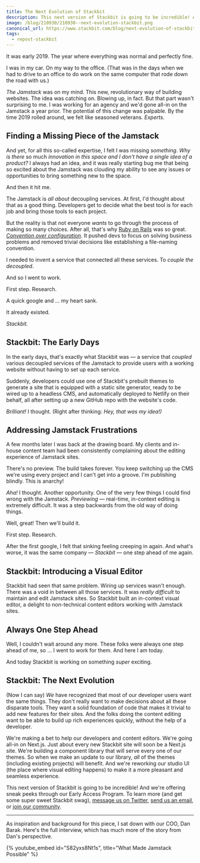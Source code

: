 ```yaml
---
title: The Next Evolution of Stackbit
description: This next version of Stackbit is going to be incredible! And we're offering sneak peeks through our Early Access Program.
image: /blog/210930/210930--next-evolution-stackbit.png
canonical_url: https://www.stackbit.com/blog/next-evolution-of-stackbit/
tags:
  - repost-stackbit
---
```


It was early 2019. The year where everything was normal and perfectly fine.

I was in my car. On my way to the office. (That was in the days when we had to drive to an office to do work on the same computer that rode down the road with us.)

_The Jamstack_ was on my mind. This new, revolutionary way of building websites. The idea was catching on. Blowing up, in fact. But that part wasn't surprising to me. I was working for an agency and we'd gone all-in on the Jamstack a year prior. The potential of this change was palpable. By the time 2019 rolled around, we felt like seasoned veterans. _Experts_.

## Finding a Missing Piece of the Jamstack

And yet, for all this so-called expertise, I felt I was missing _something_. _Why is there_ so much _innovation in this space and I don't have a single idea of a product?_ I always had an idea, and it was really starting bug me that being so excited about the Jamstack was clouding my ability to see any issues or opportunities to bring something new to the space.

And then it hit me.

The Jamstack is _all about_ decoupling services. At first, I'd thought about that as a good thing. Developers get to decide what the best tool is for each job and bring those tools to each project.

But the reality is that not everyone _wants_ to go through the process of making so many choices. After all, that's why [Ruby on Rails](https://rubyonrails.org/) was so great. [_Convention over configuration_](https://www.seancdavis.com/blog/increase-developer-efficiency-by-establishing-conventions/). It pushed devs to focus on solving business problems and removed trivial decisions like establishing a file-naming convention.

I needed to invent a service that connected all these services. To _couple the decoupled_.

And so I went to work.

First step. Research.

A quick google and ... my heart sank.

It already existed.

_Stackbit._

## Stackbit: The Early Days

In the early days, that's exactly what Stackbit was — a service that _coupled_ various decoupled services of the Jamstack to provide users with a working website without having to set up each service.

Suddenly, developers could use one of Stackbit's prebuilt themes to generate a site that is equipped with a static site generator, ready to be wired up to a headless CMS, and automatically deployed to Netlify on their behalf, all after setting up a new GitHub repo with the website's code.

_Brilliant!_ I thought. (Right after thinking: _Hey, that was my idea!)_

## Addressing Jamstack Frustrations

A few months later I was back at the drawing board. My clients and in-house content team had been consistently complaining about the editing experience of Jamstack sites.

There's no preview. The build takes forever. You keep switching up the CMS we're using every project and I can't get into a groove. I'm publishing blindly. This is anarchy!

_Aha!_ I thought. Another opportunity. One of the very few things I could find wrong with the Jamstack. _Previewing_ — real-time, in-context editing is extremely difficult. It was a step backwards from the old way of doing things.

Well, great! Then we'll build it.

First step. Research.

After the first google, I felt that sinking feeling creeping in again. And what's worse, it was the same company — _Stackbit_ — one step ahead of me again.

## Stackbit: Introducing a Visual Editor

Stackbit had seen that same problem. Wiring up services wasn't enough. There was a void in between all those services. It was _really difficult_ to maintain and edit Jamstack sites. So Stackbit built an in-context visual editor, a delight to non-technical content editors working with Jamstack sites.

## Always One Step Ahead

Well, I couldn't wait around any more. These folks were always one step ahead of me, so ... I went to work for them. And here I am today.

And today Stackbit is working on something _super_ exciting.

## Stackbit: The Next Evolution

(Now I can say) _We_ have recognized that most of our developer users want the same things. They don't really want to make decisions about all these disparate tools. They want a solid foundation of code that makes it trivial to add new features for their sites. And the folks doing the content editing want to be able to build up rich experiences quickly, without the help of a developer.

We're making a bet to help our developers and content editors. We're going all-in on Next.js. Just about every new Stackbit site will soon be a Next.js site. We're building a component library that will serve every one of our themes. So when we make an update to our library, _all_ of the themes (including existing projects) will benefit. And we're reworking our studio UI (the place where visual editing happens) to make it a more pleasant and seamless experience.

This next version of Stackbit is going to be incredible! And we're offering sneak peeks through our Early Access Program. To learn more (and get some super sweet Stackbit swag), [message us on Twitter](https://twitter.com/stackbit), [send us an email](mailto:hello@stackbit.com), or [join our community](https://www.stackbit.com/community/).

---

As inspiration and background for this piece, I sat down with our COO, Dan Barak. Here's the full interview, which has much more of the story from Dan's perspective.

{% youtube_embed
    id="S82yxs8Nt1s",
    title="What Made Jamstack Possible" %}
